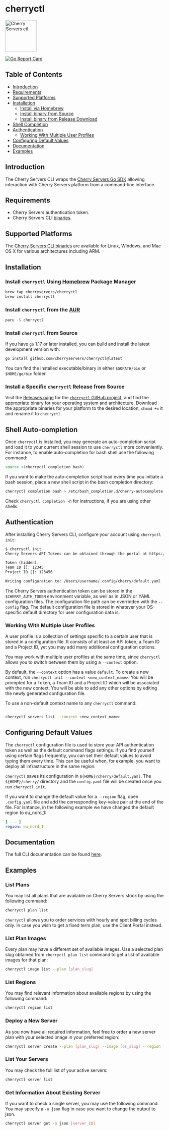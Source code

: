 cherryctl
================
<p align="left">
    <img width="100" height="100" src="https://pbs.twimg.com/profile_images/900630217630285824/p46dA56X_400x400.jpg" alt="Cherry Servers ctl." />
</p>
<p align="left">
  <a href="https://goreportcard.com/report/github.com/cherryservers/cherryctl">
    <img src="https://goreportcard.com/badge/github.com/cherryservers/cherryctl" alt="Go Report Card" />
  </a>
</p>

## Table of Contents

* [Introduction](#introduction)
* [Requirements](#requirements)
* [Supported Platforms](#supported-platforms)
* [Installation](#installation)
    * [Install via Homebrew](#use-homebrew-to-install-cherryctl)
    * [Install binary from Source](#install-binary-from-source)
    * [Install binary from Release Download](#install-binary-from-release-download)
* [Shell Completion](#shell-completion)
* [Authentication](#authentication)
    * [Working With Multiple User Profiles](#working-with-multiple-user-profiles)
* [Configuring Default Values](#configuring-default-values)
* [Documentation](#documentation)
* [Examples](#examples)

## Introduction

The Cherry Servers CLI wraps the [Cherry Servers Go SDK](https://github.com/cherryservers/cherrygo) allowing interaction
with Cherry Servers platform from a command-line interface.

## Requirements

* Cherry Servers authentication token.
* Cherry Servers CLI [binaries](https://github.com/cherryservers/cherryctl/releases).

## Supported Platforms

The [Cherry Servers CLI binaries](https://github.com/cherryservers/cherryctl/releases) are available for Linux, Windows,
and Mac OS X for various architectures including ARM.

## Installation

### Install `cherryctl` Using [Homebrew](https://brew.sh/) Package Manager

```sh
brew tap cherryservers/cherryctl
brew install cherryctl
```

### Install `cherryctl` from the [AUR](https://aur.archlinux.org/packages/cherryctl)

```sh
paru -S cherryctl
```

### Install `cherryctl` from Source

If you have `go` 1.17 or later installed, you can build and install the latest development version with:

```sh
go install github.com/cherryservers/cherryctl@latest
```

You can find the installed executable/binary in either `$GOPATH/bin` or `$HOME/go/bin` folder.

### Install a Specific `cherryctl` Release from Source

Visit the [Releases page](https://github.com/cherryservers/cherryctl/releases) for the
[`cherryctl` GitHub project](https://github.com/cherryservers/cherryctl), and find the
appropriate binary for your operating system and architecture. Download the appropriate binaries for your platform to
the desired location, `chmod +x` it and rename it to `cherryctl`.

## Shell Auto-completion

Once `cherryctl` is installed, you may generate an auto-completion script and load it to your current shell session to
use `cherryctl` more conveniently. For instance, to enable auto-completion for bash shell use the following command:

```sh
source <(cherryctl completion bash)
```

If you want to make the auto-completion script load every time you initiate a bash session, place a new shell script in
the bash completion directory:

```sh
cherryctl completion bash > /etc/bash_completion.d/cherry-autocomplete.sh
```

Check `cherryctl completion -h` for instructions, if you are using other shells.

## Authentication

After installing Cherry Servers CLI, configure your account using `cherryctl init`:

```sh
$ cherryctl init
Cherry Servers API Tokens can be obtained through the portal at https://portal.cherryservers.com/.

Token (hidden): 
Team ID []: 12345
Project ID []: 123456

Writing configuration to: /Users/username/.config/cherry/default.yaml
```

The Cherry Servers authentication token can be stored in the `$CHERRY_AUTH_TOKEN` environment variable, as well as in
JSON or YAML configuration files. The configuration file path can be overridden with the `--config` flag. The default
configuration file is stored in whatever your OS-specific default directory for user configuration data is.

### Working With Multiple User Profiles

A user profile is a collection of settings specific to a certain user that is stored in a configuration file. It
consists of at least an API token, a Team ID and a Project ID, yet you may add many additional configuration options.

You may work with multiple user profiles at the same time, since `cherryctl` allows you to switch between them by using
a `--context` option.

By default, the `--context` option has a value `default`. To create a new context, run
`cherryctl init --context <new_context_name>`. You will be prompted for a Token, a Team ID and a Project ID which will
be associated with the new context. You will be able to add any other options by editing the newly generated
configuration file.

To use a non-default context name to any `cherryctl` command:

```sh

cherryctl servers list --context <new_context_name>

```

## Configuring Default Values

The `cherryctl` configuration file is used to store your API authentication token as well as the default command flags
settings. If you find yourself using certain flags frequently, you can set their default values to avoid typing them
every time. This can be useful when, for example, you want to deploy all infrastructure in the same region.

`cherryctl` saves its configuration in `${HOME}/cherry/default.yaml`. The `${HOME}/cherry/` directory and the
`config.yaml` file will be created once you run `cherryctl init`.

If you want to change the default value for a `--region` flag, open `.config.yaml` file and add the corresponding
key-value pair at the end of the file. For isntance, in the following example we have changed the default region to
eu_nord_1:

```yaml
[ ... ]
region: eu_nord_1
```

## Documentation

The full CLI documentation can be found [here](docs/cherryctl.md).

## Examples

### List Plans

You may list all plans that are available on Cherry Servers stock by using the following command:

```sh
cherryctl plan list
```

`cherryctl` allows you to order services with hourly and spot billing cycles only. In case you wish to get a fixed term
plan, use the Client Portal instead.

### List Plan Images

Every plan may have a different set of available images. Use a selected plan slug obtained from `cherryctl plan list`
command to get a list of available images for that plan:

```sh
cherryctl image list --plan [plan_slug]
```

### List Regions

You may find relevant information about available regions by using the following command:

```sh
cherryctl region list
```

### Deploy a New Server

As you now have all required information, feel free to order a new server plan with your selected image in your
preferred region:

```sh
cherryctl server create --plan [plan_slug] --image [os_slug] --region [region_slug] --hostname [hostname]
```

### List Your Servers

You may check the full list of your active servers:

```sh
cherryctl server list
```

### Get Information About Existing Server

If you want to check a single server, you may use the following command. You may specify a `-o json` flag in case you
want to change the output to json.

```sh
cherryctl server get -o json [server_ID]
```
